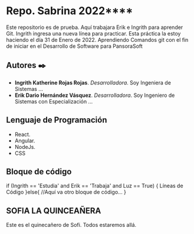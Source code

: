 # Repo. Sabrina 2022****

Este repositorio es de prueba. Aquí trabajara Erik e Ingrith para aprender Git.
Ingrith ingresa una nueva línea para practicar. Esta práctica la estoy haciendo el día 31 de Enero de 2022.
Aprendiendo Comandos git con el fin de iniciar en el Desarrollo de Software para PansoraSoft

## Autores ✒️

* **Ingrith Katherine Rojas Rojas**. *Desarrolladora*. Soy Ingeniera de Sistemas ...
* **Erik Dario Hernández Vásquez**. *Desarrolladora*. Soy Ingeniero de Sistemas con Especialización ...

## Lenguaje de Programación
* React.
* Angular.
* NodeJs.
* CSS

## Bloque de código


if (Ingrith == 'Estudia' and Erik == 'Trabaja' and Luz == True) {
    Líneas de Código
}else{
    //Aquí va otro bloque de código...
}
## SOFIA LA QUINCEAÑERA

Este es el quinecañero de Sofi. Todos estaremos allá. 
